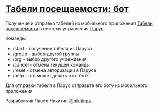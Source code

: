 # [Табели посещаемости: бот](https://t.me/timesheets_parus_bot)

Получение и отправка табелей из мобильного приложения  [Табели посещаемости](https://github.com/parusinf/timesheets)  в систему управления  [Парус](https://parus.com/)

Команды
* /start  - получение табеля из Паруса
* /group  - выбор другой группы
* /org  - выбор другого учреждения
* /cancel  - отмена текущей команды
* /reset  - отмена авторизации в Парусе
* /help  - что может делать этот бот?

Для отправки табеля в Парус отправьте его боту из мобильного приложения


Разработчик
Павел Никитин [@nikitinpa](https://t.me/nikitinpa)
